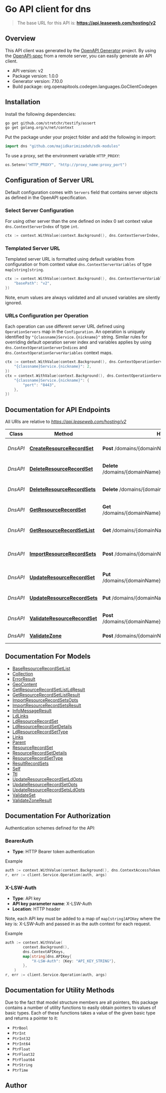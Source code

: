 # Go API client for dns

>The base URL for this API is: **https://api.leaseweb.com/hosting/v2**

## Overview
This API client was generated by the [OpenAPI Generator](https://openapi-generator.tech) project.  By using the [OpenAPI-spec](https://www.openapis.org/) from a remote server, you can easily generate an API client.

- API version: v2
- Package version: 1.0.0
- Generator version: 7.10.0
- Build package: org.openapitools.codegen.languages.GoClientCodegen

## Installation

Install the following dependencies:

```sh
go get github.com/stretchr/testify/assert
go get golang.org/x/net/context
```

Put the package under your project folder and add the following in import:

```go
import dns "github.com/majidkarimizadeh/sdk-modules"
```

To use a proxy, set the environment variable `HTTP_PROXY`:

```go
os.Setenv("HTTP_PROXY", "http://proxy_name:proxy_port")
```

## Configuration of Server URL

Default configuration comes with `Servers` field that contains server objects as defined in the OpenAPI specification.

### Select Server Configuration

For using other server than the one defined on index 0 set context value `dns.ContextServerIndex` of type `int`.

```go
ctx := context.WithValue(context.Background(), dns.ContextServerIndex, 1)
```

### Templated Server URL

Templated server URL is formatted using default variables from configuration or from context value `dns.ContextServerVariables` of type `map[string]string`.

```go
ctx := context.WithValue(context.Background(), dns.ContextServerVariables, map[string]string{
	"basePath": "v2",
})
```

Note, enum values are always validated and all unused variables are silently ignored.

### URLs Configuration per Operation

Each operation can use different server URL defined using `OperationServers` map in the `Configuration`.
An operation is uniquely identified by `"{classname}Service.{nickname}"` string.
Similar rules for overriding default operation server index and variables applies by using `dns.ContextOperationServerIndices` and `dns.ContextOperationServerVariables` context maps.

```go
ctx := context.WithValue(context.Background(), dns.ContextOperationServerIndices, map[string]int{
	"{classname}Service.{nickname}": 2,
})
ctx = context.WithValue(context.Background(), dns.ContextOperationServerVariables, map[string]map[string]string{
	"{classname}Service.{nickname}": {
		"port": "8443",
	},
})
```

## Documentation for API Endpoints

All URIs are relative to *https://api.leaseweb.com/hosting/v2*

Class | Method | HTTP request | Description
------------ | ------------- | ------------- | -------------
*DnsAPI* | [**CreateResourceRecordSet**](docs/DnsAPI.md#createresourcerecordset) | **Post** /domains/{domainName}/resourceRecordSets | Create a resource record set
*DnsAPI* | [**DeleteResourceRecordSet**](docs/DnsAPI.md#deleteresourcerecordset) | **Delete** /domains/{domainName}/resourceRecordSets/{name}/{type} | Delete a resource record set
*DnsAPI* | [**DeleteResourceRecordSets**](docs/DnsAPI.md#deleteresourcerecordsets) | **Delete** /domains/{domainName}/resourceRecordSets | Delete resource record sets
*DnsAPI* | [**GetResourceRecordSet**](docs/DnsAPI.md#getresourcerecordset) | **Get** /domains/{domainName}/resourceRecordSets/{name}/{type} | Inspect resource record set
*DnsAPI* | [**GetResourceRecordSetList**](docs/DnsAPI.md#getresourcerecordsetlist) | **Get** /domains/{domainName}/resourceRecordSets | List resource record sets
*DnsAPI* | [**ImportResourceRecordSets**](docs/DnsAPI.md#importresourcerecordsets) | **Post** /domains/{domainName}/resourceRecordSets/import | Import dns records from bind file content
*DnsAPI* | [**UpdateResourceRecordSet**](docs/DnsAPI.md#updateresourcerecordset) | **Put** /domains/{domainName}/resourceRecordSets/{name}/{type} | Update a resource record set
*DnsAPI* | [**UpdateResourceRecordSets**](docs/DnsAPI.md#updateresourcerecordsets) | **Put** /domains/{domainName}/resourceRecordSets | Update resource record sets
*DnsAPI* | [**ValidateResourceRecordSet**](docs/DnsAPI.md#validateresourcerecordset) | **Post** /domains/{domainName}/resourceRecordSets/validateSet | Validate a resource record set
*DnsAPI* | [**ValidateZone**](docs/DnsAPI.md#validatezone) | **Post** /domains/{domainName}/validateZone | Validate zone


## Documentation For Models

 - [BaseResourceRecordSetList](docs/BaseResourceRecordSetList.md)
 - [Collection](docs/Collection.md)
 - [ErrorResult](docs/ErrorResult.md)
 - [GeoContent](docs/GeoContent.md)
 - [GetResourceRecordSetListLdResult](docs/GetResourceRecordSetListLdResult.md)
 - [GetResourceRecordSetListResult](docs/GetResourceRecordSetListResult.md)
 - [ImportResourceRecordSetsOpts](docs/ImportResourceRecordSetsOpts.md)
 - [ImportResourceRecordSetsResult](docs/ImportResourceRecordSetsResult.md)
 - [InfoMessageResult](docs/InfoMessageResult.md)
 - [LdLinks](docs/LdLinks.md)
 - [LdResourceRecordSet](docs/LdResourceRecordSet.md)
 - [LdResourceRecordSetDetails](docs/LdResourceRecordSetDetails.md)
 - [LdResourceRecordSetType](docs/LdResourceRecordSetType.md)
 - [Links](docs/Links.md)
 - [Parent](docs/Parent.md)
 - [ResourceRecordSet](docs/ResourceRecordSet.md)
 - [ResourceRecordSetDetails](docs/ResourceRecordSetDetails.md)
 - [ResourceRecordSetType](docs/ResourceRecordSetType.md)
 - [ResultRecordSets](docs/ResultRecordSets.md)
 - [Self](docs/Self.md)
 - [Ttl](docs/Ttl.md)
 - [UpdateResourceRecordSetLdOpts](docs/UpdateResourceRecordSetLdOpts.md)
 - [UpdateResourceRecordSetOpts](docs/UpdateResourceRecordSetOpts.md)
 - [UpdateResourceRecordSetsLdOpts](docs/UpdateResourceRecordSetsLdOpts.md)
 - [ValidateSet](docs/ValidateSet.md)
 - [ValidateZoneResult](docs/ValidateZoneResult.md)


## Documentation For Authorization


Authentication schemes defined for the API:
### BearerAuth

- **Type**: HTTP Bearer token authentication

Example

```go
auth := context.WithValue(context.Background(), dns.ContextAccessToken, "BEARER_TOKEN_STRING")
r, err := client.Service.Operation(auth, args)
```

### X-LSW-Auth

- **Type**: API key
- **API key parameter name**: X-LSW-Auth
- **Location**: HTTP header

Note, each API key must be added to a map of `map[string]APIKey` where the key is: X-LSW-Auth and passed in as the auth context for each request.

Example

```go
auth := context.WithValue(
		context.Background(),
		dns.ContextAPIKeys,
		map[string]dns.APIKey{
			"X-LSW-Auth": {Key: "API_KEY_STRING"},
		},
	)
r, err := client.Service.Operation(auth, args)
```


## Documentation for Utility Methods

Due to the fact that model structure members are all pointers, this package contains
a number of utility functions to easily obtain pointers to values of basic types.
Each of these functions takes a value of the given basic type and returns a pointer to it:

* `PtrBool`
* `PtrInt`
* `PtrInt32`
* `PtrInt64`
* `PtrFloat`
* `PtrFloat32`
* `PtrFloat64`
* `PtrString`
* `PtrTime`

## Author



